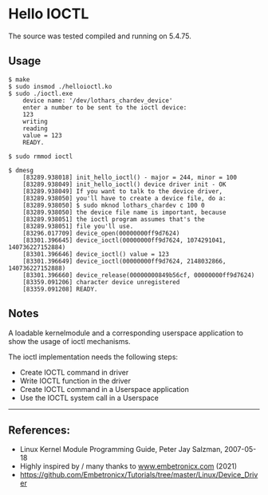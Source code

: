 # Hello IOCTL

The source was tested compiled and running on 5.4.75.  

## Usage

```
$ make
$ sudo insmod ./helloioctl.ko
$ sudo ./ioctl.exe
    device name: '/dev/lothars_chardev_device'
    enter a number to be sent to the ioctl device:
    123
    writing
    reading
    value = 123
    READY.

$ sudo rmmod ioctl

$ dmesg
    [83289.938018] init_hello_ioctl() - major = 244, minor = 100
    [83289.938049] init_hello_ioctl() device driver init - OK
    [83289.938049] If you want to talk to the device driver,
    [83289.938050] you'll have to create a device file, do a:
    [83289.938050] $ sudo mknod lothars_chardev c 100 0
    [83289.938050] the device file name is important, because
    [83289.938051] the ioctl program assumes that's the
    [83289.938051] file you'll use.
    [83296.017709] device_open(00000000ff9d7624)
    [83301.396645] device_ioctl(00000000ff9d7624, 1074291041, 140736227152884)
    [83301.396646] device_ioctl() value = 123
    [83301.396649] device_ioctl(00000000ff9d7624, 2148032866, 140736227152888)
    [83301.396660] device_release(00000000849b56cf, 00000000ff9d7624)
    [83359.091206] character device unregistered
    [83359.091208] READY.
```


## Notes

A loadable kernelmodule and a corresponding userspace application to show the usage of ioctl mechanisms.  

The ioctl implementation needs the following steps:  
 * Create IOCTL command in driver
 * Write IOCTL function in the driver
 * Create IOCTL command in a Userspace application
 * Use the IOCTL system call in a Userspace

---

## References:
 * Linux Kernel Module Programming Guide, Peter Jay Salzman, 2007-05-18
 * Highly inspired by / many thanks to www.embetronicx.com (2021)
 * https://github.com/Embetronicx/Tutorials/tree/master/Linux/Device_Driver
